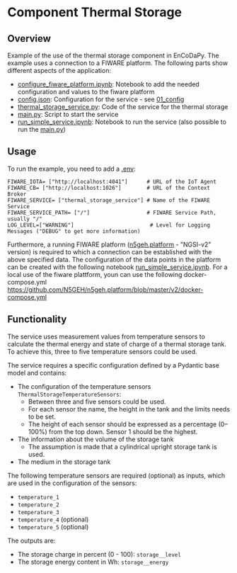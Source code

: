 # Component Thermal Storage

## Overview
Example of the use of the thermal storage component in EnCoDaPy. The example uses a connection to a FIWARE platform. The following parts show different aspects of the application:
- [configure_fiware_platform.ipynb](./configure_fiware_platform.ipynb): Notebook to add the needed configuration and values to the fiware platform
- [config.json](./config.json): Configuration for the service - see [01_config](./../01_config/)
- [thermal_storage_service.py](./example_service.py): Code of the service for the thermal storage
- [main.py](./main.py): Script to start the service
- [run_simple_service.ipynb](./run_simple_service.ipynb): Notebook to run the service (also possible to run the [main.py](./main.py))

## Usage
To run the example, you need to add a [.env](.env):
```
FIWARE_IOTA= ["http://localhost:4041"]      # URL of the IoT Agent
FIWARE_CB= ["http://localhost:1026"]        # URL of the Context Broker
FIWARE_SERVICE= ["thermal_storage_service"] # Name of the FIWARE Service
FIWARE_SERVICE_PATH= ["/"]                  # FIWARE Service Path, usually "/"
LOG_LEVEL=["WARNING"]                        # Level for Logging Messages ("DEBUG" to get more information)
```
Furthermore, a running FIWARE platform ([n5geh.platform](https://github.com/N5GEH/n5geh.platform) - "NGSI-v2" version) is required to which a connection can be established with the above specified data. The configuration of the data points in the platform can be created with the following notebook [run_simple_service.ipynb](./run_simple_service.ipynb).
For a local use of the fiware plattform, youn can use the following docker-compose.yml https://github.com/N5GEH/n5geh.platform/blob/master/v2/docker-compose.yml

## Functionality

The service uses measurement values from temperature sensors to calculate the thermal energy and state of charge of a thermal storage tank. To achieve this, three to five temperature sensors could be used.

The service requires a specific configuration defined by a Pydantic base model and contains:
- The configuration of the temperature sensors `ThermalStorageTemperatureSensors`:
    - Between three and five sensors could be used.
    - For each sensor the name, the height in the tank and the limits needs to be set.
    - The height of each sensor should be expressed as a percentage (0–100%) from the top down. Sensor 1 should be the highest.
- The information about the volume of the storage tank
    - The assumption is made that a cylindrical upright storage tank is used.
- The medium in the storage tank

The following temperature sensors are required (optional) as inputs, which are used in the configuration of the sensors:
- `temperature_1`
- `temperature_2`
- `temperature_3`
- `temperature_4` (optional)
- `temperature_5` (optional)

The outputs are:
- The storage charge in percent (0 - 100): `storage__level`
- The storage energy content in Wh: `storage__energy`